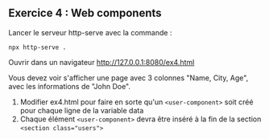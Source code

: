 ## Exercice 4 : Web components 

Lancer le serveur http-serve avec la commande :

```
npx http-serve .
```

Ouvrir dans un navigateur http://127.0.0.1:8080/ex4.html

Vous devez voir s'afficher une page avec 3 colonnes "Name, City, Age", avec les informations de "John Doe".

1. Modifier ex4.html pour faire en sorte qu'un `<user-component>` soit créé pour chaque ligne de la variable data
2. Chaque élément `<user-component>` devra être inséré à la fin de la section `<section class="users">`

